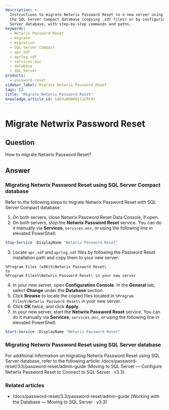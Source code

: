 ```yaml
---
description: >-
  Instructions to migrate Netwrix Password Reset to a new server using either
  the SQL Server Compact database (copying .sdf files) or by configuring a SQL
  Server database, with step-by-step commands and paths.
keywords:
  - Netwrix Password Reset
  - migrate
  - migration
  - SQL Server Compact
  - apr.sdf
  - aprlog.sdf
  - services.msc
  - database
  - SQL Server
products:
  - password-reset
sidebar_label: Migrate Netwrix Password Reset
tags: []
title: "Migrate Netwrix Password Reset"
knowledge_article_id: kA04u00000111CPCAY
---
```


# Migrate Netwrix Password Reset

## Question

How to migrate Netwrix Password Reset?

## Answer

### Migrating Netwrix Password Reset using SQL Server Compact database

Refer to the following steps to migrate Netwrix Password Reset with SQL Server Compact database:

1. On both servers, close Netwrix Password Reset Data Console, if open.
2. On both servers, stop the **Netwrix Password Reset** service. You can do it manually via **Services**, `services.msc`, or using the following line in elevated PowerShell:

```powershell
Stop-Service -DisplayName "Netwrix Password Reset"
```

3. Locate `apr.sdf` and `aprlog.sdf` files by following the Password Reset installation path and copy them to your new server:

```text
%Program Files (x86)%\Netwrix Password Reset\
to
%Program Files%\Netwrix Password Reset\ in your new server
```

4. In your new server, open **Configuration Console**. In the **General** tab, select **Change** under the **Database** section.
5. Click **Browse** to locate the copied files located in `%Program Files%\Netwrix Password Reset\` in your new server.
6. Click **OK** twice, and click **Apply**.
7. In your new server, start the **Netwrix Password Reset** service. You can do it manually via **Services**, `services.msc`, or using the following line in elevated PowerShell:

```powershell
Start-Service -DisplayName "Netwrix Password Reset"
```

### Migrating Netwrix Password Reset using SQL Server database

For additional information on migrating Netwrix Password Reset using SQL Server database, refer to the following article: /docs/password-reset/3.3/password-reset/admin-guide (Moving to SQL Server — Configure Netwrix Password Reset to Connect to SQL Server ⸱ v3.3).

### Related articles

- /docs/password-reset/3.3/password-reset/admin-guide (Working with the Database — Moving to SQL Server ⸱ v3.3)
